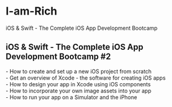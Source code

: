 # I-am-Rich
iOS &amp; Swift - The Complete iOS App Development Bootcamp
<h2>iOS & Swift - The Complete iOS App Development Bootcamp #2</h2>
- How to create and set up a new iOS project from scratch <br>
- Get an overview of Xcode - the software for creating iOS apps <br>
- How to design your app in Xcode using iOS components <br>
- How to incorporate your own image assets into your app <br>
- How to run your app on a Simulator and the iPhone <br>
